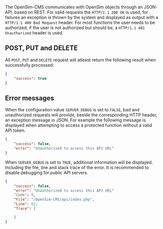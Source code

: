 The OpenSim-CMS communicates with OpenSim objects through an JSON-API, based on REST. For valid requests the `HTTP/1.1 200 OK` is used, for failures an exception is thrown by the system and displayed as output with a `HTTP/1.1 400 Bad Request` header. For most functions the user needs to be authorized, if the user is not authorized but should be, a `HTTP/1.1 401 Unauthorized` header is used.

## POST, PUT and DELETE

All `POST`, `PUT` and `DELETE` request will atleast return the following result when successfully processed:

```json
{
    "success": true
}
```

## Error messages
When the configuration value `SERVER_DEBUG` is set to `FALSE`, bad and unauthorized requests will provide, beside the corresponding HTTP header, an exception message in JSON. For example the following message is displayed when attempting to access a protected function without a valid API token.

```json
{
    "success": false,
    "error": "Unauthorized to access this API URL"
}
```

When `SERVER_DEBUG` is set to `TRUE`, additional information will be displayed. Including the file, line and stack trace of the error. It is recommended to disable debugging for public API servers.

```json
{
    "success": false,
    "error": "Unauthorized to access this API URL"
    "Code": 0,
    "File": "/OpenSim-CMS/api/index.php",
    "Line": 62,
    "Trace": [

    ]
}
```

